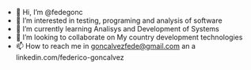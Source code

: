 - 👋 Hi, I’m @fedegonc
- 👀 I’m interested in testing, programing and analysis of software
- 🌱 I’m currently learning Analisys and Development of Systems
- 💞️ I’m looking to collaborate on My country development technologies
- 📫 How to reach me in goncalvezfede@gmail.com an a linkedin.com/federico-goncalvez

<!---
fedegonc/fedegonc is a ✨ special ✨ repository because its `README.md` (this file) appears on your GitHub profile.
You can click the Preview link to take a look at your changes.
--->
